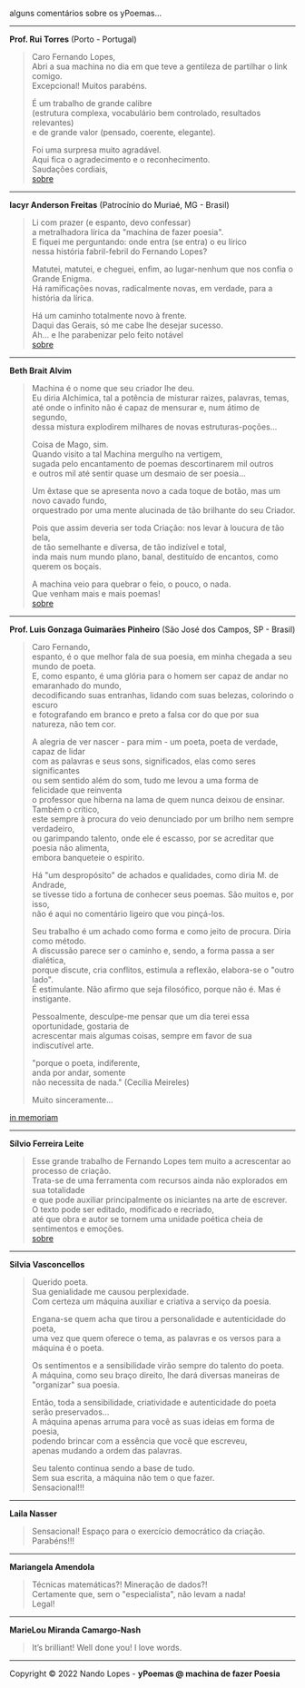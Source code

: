 alguns comentários sobre os yPoemas...  
___  

**Prof. Rui Torres** (Porto - Portugal)  
> Caro Fernando Lopes,  
> Abri a sua machina no dia em que teve a gentileza de partilhar o link comigo.  
> Excepcional! Muitos parabéns.  
> 
> É um trabalho de grande calibre  
> (estrutura complexa, vocabulário bem controlado, resultados relevantes)  
> e de grande valor (pensado, coerente, elegante).  
> 
> Foi uma surpresa muito agradável.  
> Aqui fica o agradecimento e o reconhecimento.  
> Saudações cordiais,  
[sobre](http://telepoesis.net/)  
___  

**Iacyr Anderson Freitas** (Patrocínio do Muriaé, MG - Brasil)  
> Li com prazer (e espanto, devo confessar)  
> a metralhadora lírica da "machina de fazer poesia".  
> E fiquei me perguntando: onde entra (se entra) o eu lírico  
> nessa história fabril-febril do Fernando Lopes?  
> 
> Matutei, matutei, e cheguei, enfim, ao lugar-nenhum que nos confia o Grande Enigma.  
> Há ramificações novas, radicalmente novas, em verdade, para a história da lírica.  
> 
> Há um caminho totalmente novo à frente.  
> Daqui das Gerais, só me cabe lhe desejar sucesso.  
> Ah... e lhe parabenizar pelo feito notável  
[sobre](http://www.algumapoesia.com.br/poesia3/poesianet373.htm)  
___  

**Beth Brait Alvim**  
> Machina é o nome que seu criador lhe deu.  
> Eu diria Alchimica, tal a potência de misturar raizes, palavras, temas,  
> até onde o infinito não é capaz de mensurar e, num átimo de segundo,  
> dessa mistura explodirem milhares de novas estruturas-poções...  
> 
> Coisa de Mago, sim.  
> Quando visito a tal Machina mergulho na vertigem,  
> sugada pelo encantamento de poemas descortinarem mil outros  
> e outros mil até sentir quase um desmaio de ser poesia...  
> 
> Um êxtase que se apresenta novo a cada toque de botão, mas um novo cavado fundo,  
> orquestrado por uma mente alucinada de tão brilhante do seu Criador.  
> 
> Pois que assim deveria ser toda Criação: nos levar à loucura de tão bela,  
> de tão semelhante e diversa, de tão indizível e total,  
> inda mais num mundo plano, banal, destituído de encantos, como querem os boçais.  
> 
> A machina veio para quebrar o feio, o pouco, o nada.  
> Que venham mais e mais poemas!  
[sobre](https://www.editorapatua.com.br/produto/24326/a-febre-e-a-mariposa-de-beth-brait-alvim)
___  

**Prof. Luis Gonzaga Guimarães Pinheiro** (São José dos Campos, SP - Brasil)  
> Caro Fernando,  
> espanto, é o que melhor fala de sua poesia, em minha chegada a seu mundo de poeta.  
> E, como espanto, é uma glória para o homem ser capaz de andar no emaranhado do mundo,  
> decodificando suas entranhas, lidando com suas belezas, colorindo o escuro  
> e fotografando em branco e preto a falsa cor do que por sua natureza, não tem cor.  
> 
> A alegria de ver nascer - para mim - um poeta, poeta de verdade, capaz de lidar  
> com as palavras e seus sons, significados, elas como seres significantes  
> ou sem sentido além do som, tudo me levou a uma forma de felicidade que reinventa  
> o professor que hiberna na lama de quem nunca deixou de ensinar. Também o crítico,  
> este sempre à procura do veio denunciado por um brilho nem sempre verdadeiro,  
> ou garimpando talento, onde ele é escasso, por se acreditar que poesia não alimenta,  
> embora banqueteie o espirito.  
> 
> Há "um despropósito" de achados e qualidades, como diria M. de Andrade,  
> se tivesse tido a fortuna de conhecer seus poemas. São muitos e, por isso,  
> não é aqui no comentário ligeiro que vou pinçá-los.  
> 
> Seu trabalho é um achado como forma e como jeito de procura. Diria como método.  
> A discussão parece ser o caminho e, sendo, a forma passa a ser dialética,  
> porque discute, cria conflitos, estimula a reflexão, elabora-se o "outro lado".  
> É estimulante. Não afirmo que seja filosófico, porque não é. Mas é instigante.  
> 
> Pessoalmente, desculpe-me pensar que um dia terei essa oportunidade, gostaria de  
> acrescentar mais algumas coisas, sempre em favor de sua indiscutível arte.  
> 
> "porque o poeta, indiferente,  
> anda por andar, somente  
> não necessita de nada." (Cecília Meireles)  
> 
> Muito sinceramente...  
> 
[in memoriam](https://www.youtube.com/watch?v=2uh8_Ge6wxY)  
___  

**Sílvio Ferreira Leite**  
> Esse grande trabalho de Fernando Lopes tem muito a acrescentar ao processo de criação.  
> Trata-se de uma ferramenta com recursos ainda não explorados em sua totalidade  
> e que pode auxiliar principalmente os iniciantes na arte de escrever.  
> O texto pode ser editado, modificado e recriado,  
> até que obra e autor se tornem uma unidade poética cheia de sentimentos e emoções.  
[sobre](https://x.facebook.com/silvioferreiraleitee)  
___  

**Silvia Vasconcellos**  
> Querido poeta.  
> Sua genialidade me causou perplexidade.  
> Com certeza um máquina auxiliar e criativa a serviço da poesia.  
> 
> Engana-se quem acha que tirou a personalidade e autenticidade do poeta,  
> uma vez que quem oferece o tema, as palavras e os versos para a máquina é o poeta.  
> 
> Os sentimentos e a sensibilidade virão sempre do talento do poeta.  
> A máquina, como seu braço direito, lhe dará diversas maneiras de "organizar" sua poesia.  
> 
> Então, toda a sensibilidade, criatividade e autenticidade do poeta serão preservados...  
> A máquina apenas arruma para você as suas ideias em forma de poesia,  
> podendo  brincar com a essência que você que escreveu,  
> apenas mudando a ordem das palavras.  
> 
> Seu talento continua sendo a base de tudo.  
> Sem sua escrita, a máquina não tem o que fazer.  
> Sensacional!!!  
___  

**Laila Nasser**  
> Sensacional! Espaço para o exercício democrático da criação. Parabéns!!!  
___  

**Mariangela Amendola**  
> Técnicas matemáticas?! Mineração de dados?!  
> Certamente que, sem o "especialista", não levam a nada!  
> Legal!  
___  

**MarieLou Miranda Camargo-Nash**  
> It’s brilliant! Well done you! I love words.  
___  

Copyright © 2022 Nando Lopes - **yPoemas @ machina de fazer Poesia**